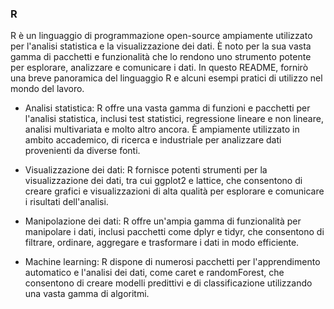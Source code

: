 ### R 
R è un linguaggio di programmazione open-source ampiamente utilizzato per l'analisi statistica e la visualizzazione dei dati. È noto per la sua vasta gamma di pacchetti e funzionalità che lo rendono uno strumento potente per esplorare, analizzare e comunicare i dati. In questo README, fornirò una breve panoramica del linguaggio R e alcuni esempi pratici di utilizzo nel mondo del lavoro.

- Analisi statistica: R offre una vasta gamma di funzioni e pacchetti per l'analisi statistica, inclusi test statistici, regressione lineare e non lineare, analisi multivariata e molto altro ancora. È ampiamente utilizzato in ambito accademico, di ricerca e industriale per analizzare dati provenienti da diverse fonti.

- Visualizzazione dei dati: R fornisce potenti strumenti per la visualizzazione dei dati, tra cui ggplot2 e lattice, che consentono di creare grafici e visualizzazioni di alta qualità per esplorare e comunicare i risultati dell'analisi.

- Manipolazione dei dati: R offre un'ampia gamma di funzionalità per manipolare i dati, inclusi pacchetti come dplyr e tidyr, che consentono di filtrare, ordinare, aggregare e trasformare i dati in modo efficiente.

- Machine learning: R dispone di numerosi pacchetti per l'apprendimento automatico e l'analisi dei dati, come caret e randomForest, che consentono di creare modelli predittivi e di classificazione utilizzando una vasta gamma di algoritmi.
